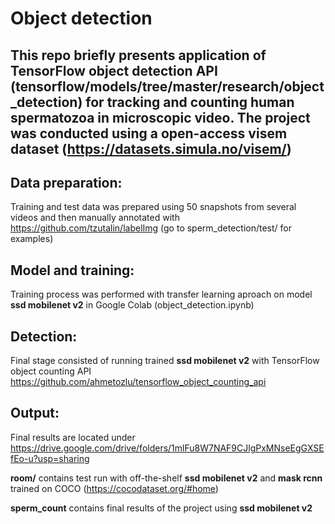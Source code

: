 # Object detection

## This repo briefly presents application of TensorFlow object detection API (tensorflow/models/tree/master/research/object_detection) for tracking and counting human spermatozoa in microscopic video. The project was conducted using a open-access visem dataset (https://datasets.simula.no/visem/)

## Data preparation:
Training and test data was prepared using 50 snapshots from several videos and then manually annotated with https://github.com/tzutalin/labelImg (go to sperm_detection/test/ for examples)

## Model and training:
Training process was performed with transfer learning aproach on model **ssd mobilenet v2** in Google Colab (object_detection.ipynb)

## Detection:
Final stage consisted of running trained **ssd mobilenet v2** with TensorFlow object counting API https://github.com/ahmetozlu/tensorflow_object_counting_api

## Output:
Final results are located under https://drive.google.com/drive/folders/1mlFu8W7NAF9CJlgPxMNseEgGXSEfEo-u?usp=sharing

**room/** contains test run with off-the-shelf **ssd mobilenet v2** and **mask rcnn** trained on COCO (https://cocodataset.org/#home)

**sperm_count** contains final results of the project using **ssd mobilenet v2**



